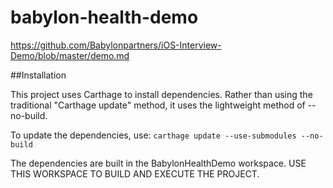 # babylon-health-demo

https://github.com/Babylonpartners/iOS-Interview-Demo/blob/master/demo.md

##Installation

This project uses Carthage to install dependencies. Rather than using the traditional "Carthage update" method, it uses the lightweight method of --no-build.

To update the dependencies, use:
`carthage update --use-submodules --no-build`

The dependencies are built in the BabylonHealthDemo workspace. USE THIS WORKSPACE TO BUILD AND EXECUTE THE PROJECT.
